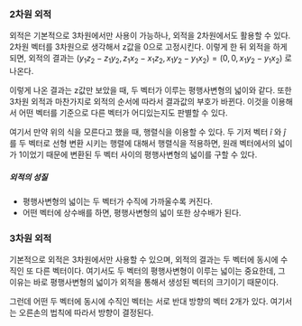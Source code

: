 ### 2차원 외적 
외적은 기본적으로 3차원에서만 사용이 가능하나, 외적을 2차원에서도 활용할 수 있다. 
2차원 벡터를 3차원으로 생각해서 z값을 0으로 고정시킨다. 이렇게 한 뒤 외적을 하게 되면, 
외적의 결과는 $(y_1z_2 - z_1y_2, z_1x_2 - x_1z_2, x_1y_2 - y_1x_2) = (0, 0, x_1y_2 - y_1x_2)$ 로 나온다.  

이렇게 나온 결과는 z값만 보았을 때, 두 벡터가 이루는 평행사변형의 넓이와 같다.
또한 3차원 외적과 마찬가지로 외적의 순서에 따라서 결과값의 부호가 바뀐다. 이것을 이용해서 어떤 벡터를 기준으로 다른 벡터가 어디있는지도 판별할 수 있다. 

여기서 만약 위의 식을 모른다고 했을 때, 행렬식을 이용할 수 있다. 
두 기저 벡터 $\hat i$ 와 $\hat j$ 를 두 벡터로 선형 변환 시키는 행렬에 대해서 행렬식을 적용하면, 원래 벡터에서의 넓이가 1이었기 때문에 변환된 두 벡터 사이의 평행사변형의 넓이를 구할 수 있다. 

##### 외적의 성질 
- 평행사변형의 넓이는 두 벡터가 수직에 가까울수록 커진다. 
- 어떤 벡터에 상수배를 하면, 평행사변형의 넓이 또한 상수배가 된다. 

### 3차원 외적 
기본적으로 외적은 3차원에서만 사용할 수 있으며, 외적의 결과는 두 벡터에 동시에 수직인 또 다른 벡터이다. 여기서도 두 벡터의 평행사변형이 이루는 넓이는 중요한데, 그 이유는 바로 평행사변형의 넓이가 외적을 통해서 생성된 벡터의 크기이기 때문이다. 

그런데 어떤 두 벡터에 동시에 수직인 벡터는 서로 반대 방향의 벡터 2개가 있다. 여기서는 오른손의 법칙에 따라서 방향이 결정된다. 




